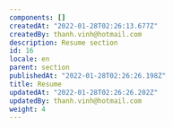 ```yaml
---
components: []
createdAt: "2022-01-28T02:26:13.677Z"
createdBy: thanh.vinh@hotmail.com
description: Resume section
id: 16
locale: en
parent: section
publishedAt: "2022-01-28T02:26:26.198Z"
title: Resume
updatedAt: "2022-01-28T02:26:26.202Z"
updatedBy: thanh.vinh@hotmail.com
weight: 4
---
```


